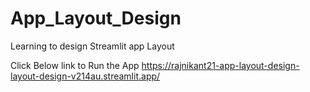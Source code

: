 # App_Layout_Design
 Learning to design Streamlit app Layout


Click Below link to Run the App
https://rajnikant21-app-layout-design-layout-design-v214au.streamlit.app/
